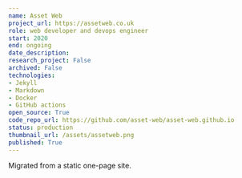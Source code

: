 ```yaml
---
name: Asset Web
project_url: https://assetweb.co.uk
role: web developer and devops engineer
start: 2020
end: ongoing
date_description: 
research_project: False
archived: False
technologies: 
- Jekyll
- Markdown
- Docker
- GitHub actions
open_source: True
code_repo_url: https://github.com/asset-web/asset-web.github.io
status: production
thumbnail_url: /assets/assetweb.png
published: True
---
```

Migrated from a static one-page site.
